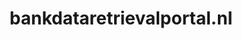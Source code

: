 ---
layout: post
title: "bankdataretrievalportal.nl"
internal_url: "/dutchgov/bankdataretrievalportal.nl.html"
subdomains_count: 2
all_subdomains_count: 2
urls_count: 2
ssl_rank: 0
http_rank: 94
url_link: /data/bankdataretrievalportal.nl/urls.txt
all_subdomains_link: /data/bankdataretrievalportal.nl/all_subdomains.txt
subdomains_link: /data/bankdataretrievalportal.nl/subdomains.txt
categories: dutchgov
---